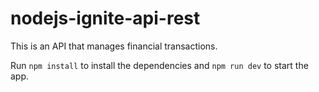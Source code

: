 # nodejs-ignite-api-rest

This is an API that manages financial transactions.

Run `npm install` to install the dependencies and `npm run dev` to start the app.
